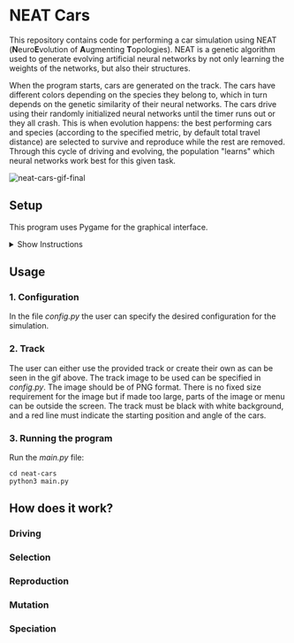 # NEAT Cars
This repository contains code for performing a car simulation using NEAT (**N**euro**E**volution of **A**ugmenting **T**opologies). NEAT is a genetic algorithm used to generate evolving artificial neural networks by not only learning the weights of the networks, but also their structures.

When the program starts, cars are generated on the track. The cars have different colors depending on the species they belong to, which in turn depends on the genetic similarity of their neural networks. The cars drive using their randomly initialized neural networks until the timer runs out or they all crash. This is when evolution happens: the best performing cars and species (according to the specified metric, by default total travel distance) are selected to survive and reproduce while the rest are removed. Through this cycle of driving and evolving, the population "learns" which neural networks work best for this given task.

![neat-cars-gif-final](https://github.com/sagarbatra01/neat-cars/assets/87910501/fdb36ce3-9208-438b-b71f-0629cddc536b)

## Setup
This program uses Pygame for the graphical interface. 

<details>
  <summary>Show Instructions</summary>
  
  ### 1. Clone repository
  ```
  git clone https://github.com/sagarbatra01/neat-cars.git
  ```

  ### 2. Create and activate a fresh python environment
  ```
  virtualenv neat-cars-env
  neat-cars-env\Scripts\activate
  ```
  
  ### 3. Install Python packages
  ```
  pip install --upgrade pip
  pip install -r requirements.txt
  ```
</details>

## Usage
### 1. Configuration
In the file *config.py* the user can specify the desired configuration for the simulation.

### 2. Track
The user can either use the provided track or create their own as can be seen in the gif above. The track image to be used can be specified in *config.py*. 
The image should be of PNG format. There is no fixed size requirement for the image but if made too large, parts of the image or menu can be outside the screen. The track must be black with white background, and a red line must indicate the starting position and angle of the cars.

### 3. Running the program
Run the *main.py* file:
  ```
  cd neat-cars
  python3 main.py
  ```

## How does it work?
### Driving


### Selection


### Reproduction


### Mutation


### Speciation

